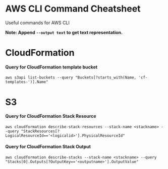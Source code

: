 # AWS CLI Command Cheatsheet

Useful commands for AWS CLI

**Note: Append `--output text` to get text representation.**

# CloudFormation

#### Query for CloudFormation template bucket
`aws s3api list-buckets --query "Buckets[?starts_with(Name, 'cf-templates-')].Name"`

# S3

#### Query for CloudFormation Stack Resource
`aws cloudformation describe-stack-resources --stack-name <stackname> --query "StackResources[?LogicalResourceId=='<logicalid>'].PhysicalResourceId"`

#### Query for CloudFormation Stack Output
`aws cloudformation describe-stacks --stack-name <stackname> --query "Stacks[0].Outputs[?OutputKey=='<outputname>'].OutputValue"`
